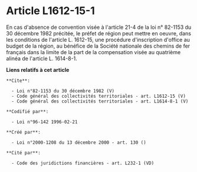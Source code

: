 # Article L1612-15-1

En cas d'absence de convention visée à l'article 21-4 de la loi n° 82-1153 du 30 décembre 1982 précitée, le préfet de région
peut mettre en oeuvre, dans les conditions de l'article L. 1612-15, une procédure d'inscription d'office au budget de la
région, au bénéfice de la Société nationale des chemins de fer français dans la limite de la part de la compensation visée au
quatrième alinéa de l'article L. 1614-8-1.

**Liens relatifs à cet article**

	**Cite**:

	  - Loi n°82-1153 du 30 décembre 1982 (V)
	  - Code général des collectivités territoriales - art. L1612-15 (V)
	  - Code général des collectivités territoriales - art. L1614-8-1 (V)

	**Codifié par**:

	  - Loi n°96-142 1996-02-21

	**Créé par**:

	  - Loi n°2000-1208 du 13 décembre 2000 - art. 130 ()

	**Cité par**:

	  - Code des juridictions financières - art. L232-1 (VD)
